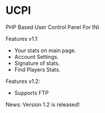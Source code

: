 UCPI
====

PHP Based User Control Panel For INI

Features v1.1:
- Your stats on main page.
- Account Settings.
- Signature of stats.
- Find Players Stats.

Features v1.2:
- Supports FTP

News:
Version 1.2 is released!
